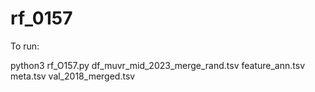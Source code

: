 # rf_0157

To run:

python3 rf_O157.py df_muvr_mid_2023_merge_rand.tsv feature_ann.tsv meta.tsv val_2018_merged.tsv
